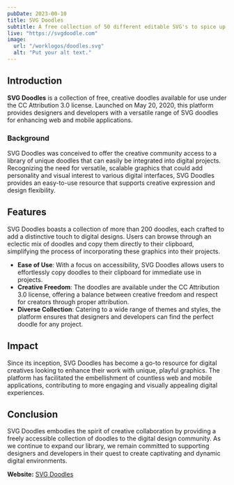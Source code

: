 ```yaml
---
pubDate: 2023-00-10
title: SVG Doodles
subtitle: A free collection of 50 different editable SVG's to spice up your online and offline designs.
live: "https://svgdoodle.com"
image:
  url: "/worklogos/doodles.svg"
  alt: "Put your alt text."
---
```



## Introduction

**SVG Doodles** is a collection of free, creative doodles available for use under the CC Attribution 3.0 license. Launched on May 20, 2020, this platform provides designers and developers with a versatile range of SVG doodles for enhancing web and mobile applications.

### Background

SVG Doodles was conceived to offer the creative community access to a library of unique doodles that can easily be integrated into digital projects. Recognizing the need for versatile, scalable graphics that could add personality and visual interest to various digital interfaces, SVG Doodles provides an easy-to-use resource that supports creative expression and design flexibility.

## Features

SVG Doodles boasts a collection of more than 200 doodles, each crafted to add a distinctive touch to digital designs. Users can browse through an eclectic mix of doodles and copy them directly to their clipboard, simplifying the process of incorporating these graphics into their projects.

- **Ease of Use**: With a focus on accessibility, SVG Doodles allows users to effortlessly copy doodles to their clipboard for immediate use in projects.
- **Creative Freedom**: The doodles are available under the CC Attribution 3.0 license, offering a balance between creative freedom and respect for creators through proper attribution.
- **Diverse Collection**: Catering to a wide range of themes and styles, the platform ensures that designers and developers can find the perfect doodle for any project.

## Impact

Since its inception, SVG Doodles has become a go-to resource for digital creatives looking to enhance their work with unique, playful graphics. The platform has facilitated the embellishment of countless web and mobile applications, contributing to more engaging and visually appealing digital experiences.

## Conclusion

SVG Doodles embodies the spirit of creative collaboration by providing a freely accessible collection of doodles to the digital design community. As we continue to expand our library, we remain committed to supporting designers and developers in their quest to create captivating and dynamic digital environments.

**Website:** [SVG Doodles](https://svgdoodles.com)
